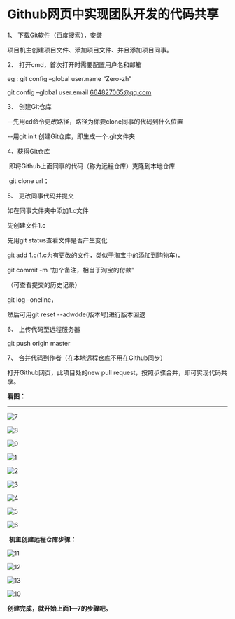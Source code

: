 # Github网页中实现团队开发的代码共享

1、      下载Git软件（百度搜索），安装

项目机主创建项目文件、添加项目文件、并且添加项目同事。

2、      打开cmd，首次打开时需要配置用户名和邮箱

eg :  git config –global user.name “Zero-zh”

  git config –global user.email [664827065@qq.com](mailto:664827065@qq.com)

3、      创建Git仓库

--先用cd命令更改路径，路径为你要clone同事的代码到什么位置

--用git init 创建Git仓库，即生成一个.git文件夹

4、获得Git仓库

​    即将Github上面同事的代码（称为远程仓库）克隆到本地仓库

​    git clone url；

5、      更改同事代码并提交

 

如在同事文件夹中添加1.c文件

先创建文件1.c

先用git status查看文件是否产生变化

git add 1.c(1.c为有更改的文件，类似于淘宝中的添加到购物车)，

git commit -m “加个备注，相当于淘宝的付款”

（可查看提交的历史记录）

git log –oneline，

然后可用git reset --adwdde(版本号)进行版本回退

6、      上传代码至远程服务器

git push origin master

7、      合并代码到作者（在本地远程仓库不用在Github同步）

打开Github网页，此项目处的new pull request，按照步骤合并，即可实现代码共享。

**看图：**

****

 ![7](C:\Users\Shinelon\Desktop\Github\7.png)

![8](C:\Users\Shinelon\Desktop\Github\8.png)

![9](C:\Users\Shinelon\Desktop\Github\9.png)

![1](C:\Users\Shinelon\Desktop\Github\1.png)

![2](C:\Users\Shinelon\Desktop\Github\2.png)

![3](C:\Users\Shinelon\Desktop\Github\3.png)

![4](C:\Users\Shinelon\Desktop\Github\4.png)

![5](C:\Users\Shinelon\Desktop\Github\5.png)

![6](C:\Users\Shinelon\Desktop\Github\6.png)

​    **机主创建远程仓库步骤：**

![11](C:\Users\Shinelon\Desktop\Github\11.png)

![12](C:\Users\Shinelon\Desktop\Github\12.png)

![13](C:\Users\Shinelon\Desktop\Github\13.png)

![10](C:\Users\Shinelon\Desktop\Github\10.png)

**创建完成，就开始上面1—7的步骤吧。**